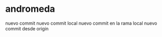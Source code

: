 # andromeda
nuevo commit
nuevo commit local
nuevo commit en la rama local
nuevo commit desde origin
